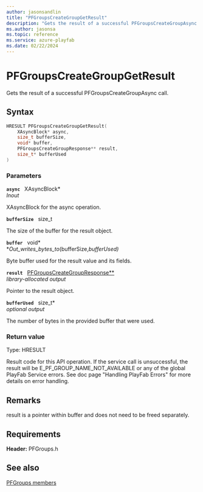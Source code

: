 ```yaml
---
author: jasonsandlin
title: "PFGroupsCreateGroupGetResult"
description: "Gets the result of a successful PFGroupsCreateGroupAsync call."
ms.author: jasonsa
ms.topic: reference
ms.service: azure-playfab
ms.date: 02/22/2024
---
```


# PFGroupsCreateGroupGetResult  

Gets the result of a successful PFGroupsCreateGroupAsync call.  

## Syntax  
  
```cpp
HRESULT PFGroupsCreateGroupGetResult(  
    XAsyncBlock* async,  
    size_t bufferSize,  
    void* buffer,  
    PFGroupsCreateGroupResponse** result,  
    size_t* bufferUsed  
)  
```  
  
### Parameters  
  
**`async`** &nbsp; XAsyncBlock*  
*_Inout_*  
  
XAsyncBlock for the async operation.  
  
**`bufferSize`** &nbsp; size_t  
  
The size of the buffer for the result object.  
  
**`buffer`** &nbsp; void*  
*_Out_writes_bytes_to_(bufferSize,*bufferUsed)*  
  
Byte buffer used for the result value and its fields.  
  
**`result`** &nbsp; [PFGroupsCreateGroupResponse**](../../pfgroupstypes/structs/pfgroupscreategroupresponse.md)  
*library-allocated output*  
  
Pointer to the result object.  
  
**`bufferUsed`** &nbsp; size_t*  
*optional output*  
  
The number of bytes in the provided buffer that were used.  
  
  
### Return value
Type: HRESULT
  
Result code for this API operation. If the service call is unsuccessful, the result will be E_PF_GROUP_NAME_NOT_AVAILABLE or any of the global PlayFab Service errors. See doc page "Handling PlayFab Errors" for more details on error handling.
  
## Remarks  
  
result is a pointer within buffer and does not need to be freed separately.
  
## Requirements  
  
**Header:** PFGroups.h
  
## See also  
[PFGroups members](../pfgroups_members.md)  

  
  
